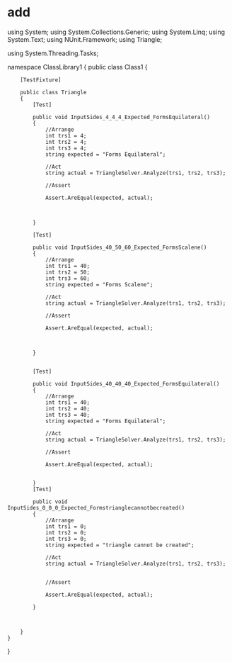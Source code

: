 # add

using System;
using System.Collections.Generic;
using System.Linq;
using System.Text;
using NUnit.Framework;
using Triangle;

using System.Threading.Tasks;

namespace ClassLibrary1
{
    public class Class1
    {

        [TestFixture]

        public class Triangle
        {
            [Test]

            public void InputSides_4_4_4_Expected_FormsEquilateral()
            {
                //Arrange
                int trs1 = 4;
                int trs2 = 4;
                int trs3 = 4;
                string expected = "Forms Equilateral";

                //Act
                string actual = TriangleSolver.Analyze(trs1, trs2, trs3);

                //Assert

                Assert.AreEqual(expected, actual);



            }

            [Test]

            public void InputSides_40_50_60_Expected_FormsScalene()
            {
                //Arrange
                int trs1 = 40;
                int trs2 = 50;
                int trs3 = 60;
                string expected = "Forms Scalene";

                //Act
                string actual = TriangleSolver.Analyze(trs1, trs2, trs3);

                //Assert

                Assert.AreEqual(expected, actual);



            }


            [Test]

            public void InputSides_40_40_40_Expected_FormsEquilateral()
            {
                //Arrange
                int trs1 = 40;
                int trs2 = 40;
                int trs3 = 40;
                string expected = "Forms Equilateral";

                //Act
                string actual = TriangleSolver.Analyze(trs1, trs2, trs3);

                //Assert

                Assert.AreEqual(expected, actual);


            }
            [Test]

            public void InputSides_0_0_0_Expected_Formstrianglecannotbecreated()
            {
                //Arrange
                int trs1 = 0;
                int trs2 = 0;
                int trs3 = 0;
                string expected = "triangle cannot be created";

                //Act
                string actual = TriangleSolver.Analyze(trs1, trs2, trs3);


                //Assert

                Assert.AreEqual(expected, actual);

            }



        }
    }
}
